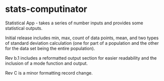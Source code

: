# stats-computinator
Statistical App - takes a series of number inputs and provides some statistical outputs.

Initial release includes min, max, count of data points, mean, and two types 
of standard deviation calculation (one for part of a population and the other
for the data set being the entire population).

Rev b.1 includes a reformatted output section for easier readability and the inclusion
of a mode function and output.

Rev C is a minor formatting record change.

